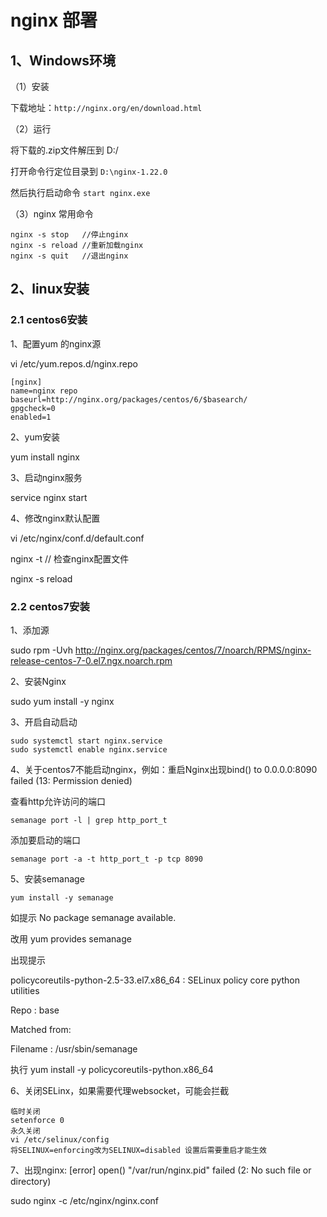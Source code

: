 # nginx 部署

## 1、Windows环境

（1）安装

下载地址：`http://nginx.org/en/download.html`

（2）运行

将下载的.zip文件解压到 D:/

打开命令行定位目录到 `D:\nginx-1.22.0`

然后执行启动命令 `start nginx.exe`

（3）nginx 常用命令

```
nginx -s stop   //停止nginx
nginx -s reload //重新加载nginx
nginx -s quit   //退出nginx
```

## 2、linux安装

### 2.1 centos6安装

1、配置yum 的nginx源

vi /etc/yum.repos.d/nginx.repo

```
[nginx]
name=nginx repo
baseurl=http://nginx.org/packages/centos/6/$basearch/
gpgcheck=0
enabled=1
```

2、yum安装

yum install nginx

3、启动nginx服务

service nginx start

4、修改nginx默认配置

vi /etc/nginx/conf.d/default.conf

nginx -t // 检查nginx配置文件

nginx -s reload

### 2.2 centos7安装

1、添加源

sudo rpm -Uvh http://nginx.org/packages/centos/7/noarch/RPMS/nginx-release-centos-7-0.el7.ngx.noarch.rpm

2、安装Nginx

sudo yum install -y nginx

3、开启自动启动

```
sudo systemctl start nginx.service
sudo systemctl enable nginx.service
```

4、关于centos7不能启动nginx，例如：重启Nginx出现bind() to 0.0.0.0:8090 failed (13: Permission denied)

查看http允许访问的端口

`semanage port -l | grep http_port_t`

添加要启动的端口

`semanage port -a -t http_port_t -p tcp 8090`

5、安装semanage

`yum install -y semanage`

如提示 No package semanage available.

改用 yum provides semanage

出现提示

policycoreutils-python-2.5-33.el7.x86_64 : SELinux policy core python utilities

Repo : base

Matched from:

Filename : /usr/sbin/semanage

执行 yum install -y policycoreutils-python.x86_64

6、关闭SELinx，如果需要代理websocket，可能会拦截

```
临时关闭
setenforce 0 
永久关闭
vi /etc/selinux/config
将SELINUX=enforcing改为SELINUX=disabled 设置后需要重启才能生效
```

7、出现nginx: [error] open() "/var/run/nginx.pid" failed (2: No such file or directory)

sudo nginx -c /etc/nginx/nginx.conf